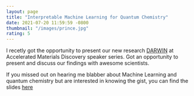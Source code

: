 ```yaml
---
layout: page
title: "Interpretable Machine Learning for Quantum Chemistry"
date: 2021-07-20 11:59:59 -0800
thumbnail: "/images/prince.jpg"
rating: 5
---
```


I recetly got the opportunity to present our new research [DARWIN](https://arxiv.org/abs/2101.04383) at Accelerated Materials Discovery speaker series. Got an opportunity to present and discuss our findings with awesome scientists.

If you missed out on hearing me blabber about Machine Learning and quantum chemistry but are interested in knowing the gist, you can find the slides [here](https://github.com/hitarth64/hitarth64.github.io/blob/master/interpretable_discovery.pdf)
